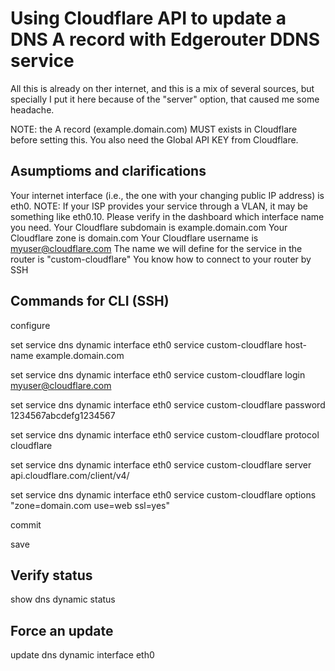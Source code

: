 # Using Cloudflare API to update a DNS A record with Edgerouter DDNS service

All this is already on ther internet, and this is a mix of several sources, but specially I put it here because of the "server" option, that caused me some headache.

NOTE: the A record (example.domain.com) MUST exists in Cloudflare before setting this.
You also need the Global API KEY from Cloudflare.

## Asumptioms and clarifications

Your internet interface (i.e., the one with your changing public IP address) is eth0.
NOTE: If your ISP provides your service through a VLAN, it may be something like eth0.10. Please verify in the dashboard which interface name you need.
Your Cloudflare subdomain is example.domain.com
Your Cloudflare zone is domain.com
Your Cloudflare username is myuser@cloudflare.com
The name we will define for the service in the router is "custom-cloudflare"
You know how to connect to your router by SSH

## Commands for CLI (SSH)

configure

set service dns dynamic interface eth0 service custom-cloudflare host-name example.domain.com

set service dns dynamic interface eth0 service custom-cloudflare login myuser@cloudflare.com

set service dns dynamic interface eth0 service custom-cloudflare password 1234567abcdefg1234567

set service dns dynamic interface eth0 service custom-cloudflare protocol cloudflare

set service dns dynamic interface eth0 service custom-cloudflare server api.cloudflare.com/client/v4/

set service dns dynamic interface eth0 service custom-cloudflare options "zone=domain.com use=web ssl=yes"

commit

save

## Verify status

show dns dynamic status

## Force an update

update dns dynamic interface eth0
